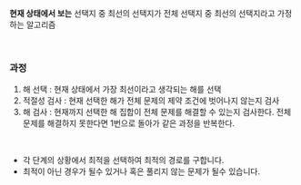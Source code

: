 **현재 상태에서 보는** 선택지 중 최선의 선택지가 전체 선택지 중 최선의 선택지라고 가정하는 알고리즘


<br>


### 과정
1. 해 선택 : 현재 상태에서 가장 최선이라고 생각되는 해를 선택
2. 적절성 검사 : 현재 선택한 해가 전체 문제의 제약 조건에 벗어나지 않는지 검사
3. 해 검사 : 현재까지 선택한 해 집합이 전체 문제를 해결할 수 있는지 검사한다. 전체 문제를 해결하지 못한다면 1번으로 돌아가 같은 과정을 반복한다.


<br>

- 각 단계의 상황에서 최적을 선택하여 최적의 경로를 구합니다.
- 최적이 아닌 경우가 될수 있거나 혹은 풀리지 않는 문제가 될수 있습니다.
